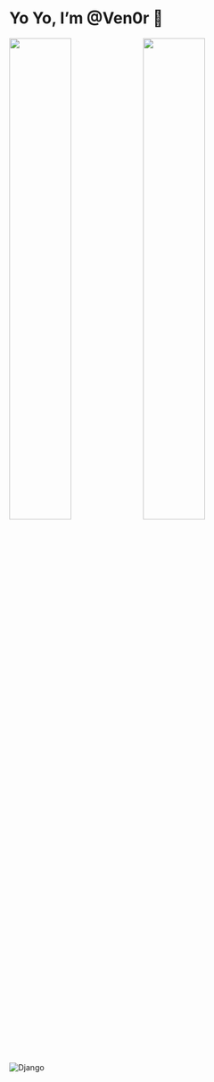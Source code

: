 # Yo Yo, I’m @Ven0r 👋

<img align="left" width="47%" src="https://github-readme-stats.vercel.app/api?username=ven0r&count_private=true&show_icons=true&theme=merko"/>

<img align="left" width="47%" src="https://github-readme-stats.vercel.app/api/top-langs/?username=ven0r&layout=compact"/>

![Django](https://img.shields.io/badge/django-%23092E20.svg?style=for-the-badge&logo=django&logoColor=white)

<!---
Ven0r/Ven0r is a ✨ special ✨ repository because its `README.md` (this file) appears on your GitHub profile.
You can click the Preview link to take a look at your changes.
--->
